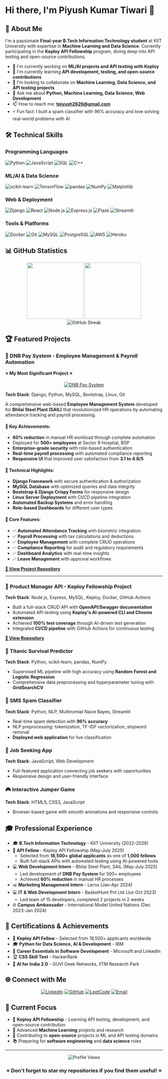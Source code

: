 # Hi there, I'm Piyush Kumar Tiwari 👋

## 🚀 About Me

I'm a passionate **Final-year B.Tech Information Technology student** at KIIT University with expertise in **Machine Learning and Data Science**. Currently participating in the **Keploy API Fellowship** program, diving deep into API testing and open-source contributions.

- 🔭 I'm currently working on **ML/AI projects and API testing with Keploy**
- 🌱 I'm currently learning **API development, testing, and open-source contributions**
- 👯 I'm looking to collaborate on **Machine Learning, Data Science, and API testing projects**
- 💬 Ask me about **Python, Machine Learning, Data Science, Web Development**
- 📫 How to reach me: **tpiyush2626@gmail.com**
- ⚡ Fun fact: I built a spam classifier with 96% accuracy and love solving real-world problems with AI

## 🛠️ Technical Skills

### Programming Languages
![Python](https://img.shields.io/badge/Python-3776AB?style=for-the-badge&logo=python&logoColor=white)
![JavaScript](https://img.shields.io/badge/JavaScript-F7DF1E?style=for-the-badge&logo=javascript&logoColor=black)
![SQL](https://img.shields.io/badge/SQL-4479A1?style=for-the-badge&logo=mysql&logoColor=white)
![C++](https://img.shields.io/badge/C++-00599C?style=for-the-badge&logo=cplusplus&logoColor=white)

### ML/AI & Data Science
![scikit-learn](https://img.shields.io/badge/scikit_learn-F7931E?style=for-the-badge&logo=scikit-learn&logoColor=white)
![TensorFlow](https://img.shields.io/badge/TensorFlow-FF6F00?style=for-the-badge&logo=tensorflow&logoColor=white)
![pandas](https://img.shields.io/badge/pandas-150458?style=for-the-badge&logo=pandas&logoColor=white)
![NumPy](https://img.shields.io/badge/NumPy-013243?style=for-the-badge&logo=numpy&logoColor=white)
![Matplotlib](https://img.shields.io/badge/Matplotlib-11557c?style=for-the-badge)

### Web & Deployment
![Django](https://img.shields.io/badge/Django-092E20?style=for-the-badge&logo=django&logoColor=white)
![React](https://img.shields.io/badge/React-20232A?style=for-the-badge&logo=react&logoColor=61DAFB)
![Node.js](https://img.shields.io/badge/Node.js-43853D?style=for-the-badge&logo=node.js&logoColor=white)
![Express.js](https://img.shields.io/badge/Express.js-404D59?style=for-the-badge)
![Flask](https://img.shields.io/badge/Flask-000000?style=for-the-badge&logo=flask&logoColor=white)
![Streamlit](https://img.shields.io/badge/Streamlit-FF4B4B?style=for-the-badge&logo=streamlit&logoColor=white)

### Tools & Platforms
![Docker](https://img.shields.io/badge/Docker-2496ED?style=for-the-badge&logo=docker&logoColor=white)
![Git](https://img.shields.io/badge/Git-F05032?style=for-the-badge&logo=git&logoColor=white)
![MySQL](https://img.shields.io/badge/MySQL-005C84?style=for-the-badge&logo=mysql&logoColor=white)
![PostgreSQL](https://img.shields.io/badge/PostgreSQL-316192?style=for-the-badge&logo=postgresql&logoColor=white)
![AWS](https://img.shields.io/badge/AWS-232F3E?style=for-the-badge&logo=amazon-aws&logoColor=white)
![Heroku](https://img.shields.io/badge/Heroku-430098?style=for-the-badge&logo=heroku&logoColor=white)

## 📊 GitHub Statistics

<div align="center">
  <img height="180em" src="https://github-readme-stats.vercel.app/api?username=stealthinator45&show_icons=true&theme=radical&include_all_commits=true&count_private=true"/>
  <img height="180em" src="https://github-readme-stats.vercel.app/api/top-langs/?username=stealthinator45&layout=compact&langs_count=7&theme=radical"/>
</div>

<div align="center">
  <img src="https://github-readme-streak-stats.herokuapp.com/?user=stealthinator45&theme=radical" alt="GitHub Streak" />
</div>

## 🏆 Featured Projects

### 🌟 DNB Pay System - Employee Management & Payroll Automation

**⭐ My Most Significant Project ⭐**

<div align="center">

[![DNB Pay System](https://img.shields.io/badge/🏆_FEATURED_PROJECT-DNB_Pay_System-gold?style=for-the-badge&logoColor=white)](https://github.com/stealthinator45/DNB-pay-system)

</div>

**Tech Stack**: Django, Python, MySQL, Bootstrap, Linux, Git

A comprehensive web-based **Employee Management System** developed for **Bhilai Steel Plant (SAIL)** that revolutionized HR operations by automating attendance tracking and payroll processing.

#### 🎯 **Key Achievements:**
- **60% reduction** in manual HR workload through complete automation
- Deployed for **500+ employees** at Sector 9 Hospital, BSP
- **Enterprise-grade security** with role-based authentication
- **Real-time payroll processing** with automated compliance reporting
- **Responsive UI** that improved user satisfaction from **3.1 to 4.8/5**

#### 🚀 **Technical Highlights:**
- **Django Framework** with secure authentication & authorization
- **MySQL Database** with optimized queries and data integrity
- **Bootstrap & Django Crispy Forms** for responsive design
- **Linux Server Deployment** with CI/CD pipeline integration
- **Automated Backup Systems** and error handling
- **Role-based Dashboards** for different user types

#### 🔧 **Core Features:**
- ✅ **Automated Attendance Tracking** with biometric integration
- ✅ **Payroll Processing** with tax calculations and deductions
- ✅ **Employee Management** with complete CRUD operations
- ✅ **Compliance Reporting** for audit and regulatory requirements
- ✅ **Dashboard Analytics** with real-time insights
- ✅ **Leave Management** with approval workflows

**[🔗 View Project Repository](https://github.com/stealthinator45/DNB-pay-system)**

---

### 🤖 Product Manager API - Keploy Fellowship Project

**Tech Stack**: Node.js, Express, MySQL, Keploy, Docker, GitHub Actions

- Built a full-stack CRUD API with **OpenAPI/Swagger documentation**
- Automated API testing using **Keploy's AI-powered CLI and Chrome extension**
- Achieved **100% test coverage** through AI-driven test generation
- Integrated **CI/CD pipeline** with GitHub Actions for continuous testing

**[🔗 View Repository](https://github.com/stealthinator45/product-manager-api)**

### 🚢 Titanic Survival Predictor

**Tech Stack**: Python, scikit-learn, pandas, NumPy

- Supervised ML pipeline with high accuracy using **Random Forest and Logistic Regression**
- Comprehensive data preprocessing and hyperparameter tuning with **GridSearchCV**

### 📱 SMS Spam Classifier

**Tech Stack**: Python, NLP, Multinomial Naive Bayes, Streamlit

- Real-time spam detection with **96% accuracy**
- NLP preprocessing: tokenization, TF-IDF vectorization, stopword removal
- **Deployed web application** for live classification

### 💼 Job Seeking App

**Tech Stack**: JavaScript, Web Development

- Full-featured application connecting job seekers with opportunities
- Responsive design and user-friendly interface

### 🎮 Interactive Jumper Game

**Tech Stack**: HTML5, CSS3, JavaScript

- Browser-based game with smooth animations and responsive controls

## 🎓 Professional Experience

- 🎓 **B.Tech Information Technology** - KIIT University (2022-2026)
- 🐰 **API Fellow** - Keploy API Fellowship (May-July 2025)
  - Selected from **18,500+ global applicants** as one of **1,000 fellows**
  - Built full-stack APIs with automated testing using AI-powered tools
- 💻 **Web Development Intern** - Bhilai Steel Plant, SAIL (May-July 2025)
  - Led development of **DNB Pay System** for 500+ employees
  - Achieved **60% reduction** in manual HR processes
- 📊 **Marketing Management Intern** - Lernx (Jan-Apr 2024)
- 💻 **IT & Web Development Intern** - BasketHunt Pvt Ltd (Jul-Oct 2023)
  - Led team of 15 developers, completed 2 projects in 2 weeks
- 🌐 **Campus Ambassador** - International Model United Nations (Dec 2023-Jan 2024)

## 🏅 Certifications & Achievements

- 🥇 **Keploy API Fellow** - Selected from 18,500+ applicants worldwide
- 🎓 **Python for Data Science, AI & Development** - IBM
- 💼 **Career Essentials in Software Development** - Microsoft and LinkedIn
- 🏆 **CSS Skill Test** - HackerRank
- 🤖 **AI for India 2.0** - GUVI Geek Networks, IITM Research Park

## 🌐 Connect with Me

<div align="center">

[![LinkedIn](https://img.shields.io/badge/LinkedIn-0077B5?style=for-the-badge&logo=linkedin&logoColor=white)](https://www.linkedin.com/in/piyush-kumar-tiwari-a6a800256)
[![GitHub](https://img.shields.io/badge/GitHub-100000?style=for-the-badge&logo=github&logoColor=white)](https://github.com/stealthinator45)
[![LeetCode](https://img.shields.io/badge/LeetCode-FFA116?style=for-the-badge&logo=leetcode&logoColor=black)](https://leetcode.com/u/tpiyush2626/)
[![Email](https://img.shields.io/badge/Email-D14836?style=for-the-badge&logo=gmail&logoColor=white)](mailto:tpiyush2626@gmail.com)

</div>

## 🎯 Current Focus

- 🚀 **Keploy API Fellowship** - Learning API testing, development, and open-source contribution
- 🔬 Advanced **Machine Learning** projects and research
- 🌟 Contributing to **open-source** projects in ML and API testing domains
- 📚 Preparing for **software engineering** and **data science** roles

---

<div align="center">
  <img src="https://komarev.com/ghpvc/?username=stealthinator45&style=for-the-badge&color=blue" alt="Profile Views"/>
</div>

<div align="center">
  <h3>⭐ Don't forget to star my repositories if you find them useful! ⭐</h3>
</div>
